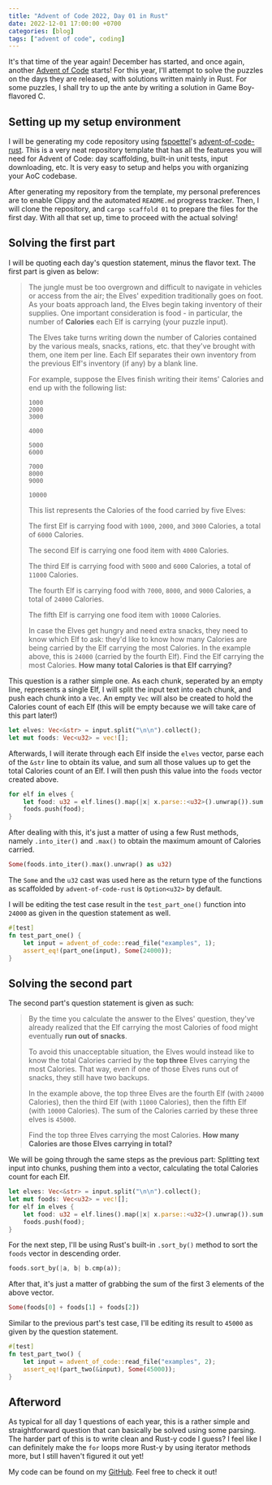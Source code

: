 ```yaml
---
title: "Advent of Code 2022, Day 01 in Rust"
date: 2022-12-01 17:00:00 +0700
categories: [blog]
tags: ["advent of code", coding]
---
```


It's that time of the year again! December has started, and once again, another [Advent of Code](https://adventofcode.com) starts! For this year, I'll attempt to solve the puzzles on the days they are released, with solutions written mainly in Rust. For some puzzles, I shall try to up the ante by writing a solution in Game Boy-flavored C.

## Setting up my setup environment

I will be generating my code repository using [fspoettel](https://github.com/fspoettel)'s [advent-of-code-rust](https://github.com/fspoettel/advent-of-code-rust). This is a very neat repository template that has all the features you will need for Advent of Code: day scaffolding, built-in unit tests, input downloading, etc. It is very easy to setup and helps you with organizing your AoC codebase.

After generating my repository from the template, my personal preferences are to enable Clippy and the automated `README.md` progress tracker. Then, I will clone the repository, and `cargo scaffold 01` to prepare the files for the first day. With all that set up, time to proceed with the actual solving!

## Solving the first part

I will be quoting each day's question statement, minus the flavor text. The first part is given as below:

> The jungle must be too overgrown and difficult to navigate in vehicles or
> access from the air; the Elves' expedition traditionally goes on foot. As your
> boats approach land, the Elves begin taking inventory of their supplies. One
> important consideration is food - in particular, the number of **Calories** each
> Elf is carrying (your puzzle input).
>
> The Elves take turns writing down the number of Calories contained by the
> various meals, snacks, rations, etc. that they've brought with them, one item
> per line. Each Elf separates their own inventory from the previous Elf's
> inventory (if any) by a blank line.
>
> For example, suppose the Elves finish writing their items' Calories and end up
> with the following list:
>
> ```
> 1000
> 2000
> 3000
>
> 4000
>
> 5000
> 6000
>
> 7000
> 8000
> 9000
>
> 10000
> ```
>
> This list represents the Calories of the food carried by five Elves:
>
> The first Elf is carrying food with `1000`, `2000`, and `3000` Calories, a
> total of `6000` Calories.
>
> The second Elf is carrying one food item with `4000` Calories.
>
> The third Elf is carrying food with `5000` and `6000` Calories, a total of
> `11000` Calories.
>
> The fourth Elf is carrying food with `7000`, `8000`, and `9000` Calories, a
> total of `24000` Calories.
>
> The fifth Elf is carrying one food item with `10000` Calories.
>
> In case the Elves get hungry and need extra snacks, they need to know which
> Elf to ask: they'd like to know how many Calories are being carried by the Elf
> carrying the most Calories. In the example above, this is `24000` (carried by
> the fourth Elf). Find the Elf carrying the most Calories. **How many total
> Calories is that Elf carrying?**

This question is a rather simple one. As each chunk, seperated by an empty line, represents a single Elf, I will split the input text into each chunk, and push each chunk into a `Vec`. An empty `Vec` will also be created to hold the Calories count of each Elf (this will be empty because we will take care of this part later!)

```rust
let elves: Vec<&str> = input.split("\n\n").collect();
let mut foods: Vec<u32> = vec![];
```

Afterwards, I will iterate through each Elf inside the `elves` vector, parse each of the `&str` line to obtain its value, and sum all those values up to get the total Calories count of an Elf. I will then push this value into the `foods` vector created above.

```rust
for elf in elves {
	let food: u32 = elf.lines().map(|x| x.parse::<u32>().unwrap()).sum();
	foods.push(food);
}
```

After dealing with this, it's just a matter of using a few Rust methods, namely `.into_iter()` and `.max()` to obtain the maximum amount of Calories carried.

```rust
Some(foods.into_iter().max().unwrap() as u32)
```

The `Some` and the `u32` cast was used here as the return type of the functions as scaffolded by `advent-of-code-rust` is `Option<u32>` by default.

I will be editing the test case result in the `test_part_one()` function into `24000` as given in the question statement as well.

```rust
#[test]
fn test_part_one() {
	let input = advent_of_code::read_file("examples", 1);
	assert_eq!(part_one(input), Some(24000));
}
```

## Solving the second part

The second part's question statement is given as such:

> By the time you calculate the answer to the Elves' question, they've already
> realized that the Elf carrying the most Calories of food might eventually
> **run out of snacks**.
>
> To avoid this unacceptable situation, the Elves would instead like to know the
> total Calories carried by the **top three** Elves carrying the most Calories.
> That way, even if one of those Elves runs out of snacks, they still have two
> backups.
>
> In the example above, the top three Elves are the fourth Elf (with `24000`
> Calories), then the third Elf (with `11000` Calories), then the fifth Elf (with
> `10000` Calories). The sum of the Calories carried by these three elves is
> `45000`.
>
> Find the top three Elves carrying the most Calories. **How many Calories are
> those Elves carrying in total?**

We will be going through the same steps as the previous part: Splitting text input into chunks, pushing them into a vector, calculating the total Calories count for each Elf.

```rust
let elves: Vec<&str> = input.split("\n\n").collect();
let mut foods: Vec<u32> = vec![];
for elf in elves {
	let food: u32 = elf.lines().map(|x| x.parse::<u32>().unwrap()).sum();
	foods.push(food);
}
```

For the next step, I'll be using Rust's built-in `.sort_by()` method to sort the `foods` vector in descending order.

```rust
foods.sort_by(|a, b| b.cmp(a));
```

After that, it's just a matter of grabbing the sum of the first 3 elements of the above vector.

```rust
Some(foods[0] + foods[1] + foods[2])
```

Similar to the previous part's test case, I'll be editing its result to `45000` as given by the question statement.

```rust
#[test]
fn test_part_two() {
	let input = advent_of_code::read_file("examples", 2);
	assert_eq!(part_two(&input), Some(45000));
}
```

## Afterword

As typical for all day 1 questions of each year, this is a rather simple and straightforward question that can basically be solved using some parsing. The harder part of this is to write clean and Rust-y code I guess? I feel like I can definitely make the `for` loops more Rust-y by using iterator methods more, but I still haven't figured it out yet!

My code can be found on my [GitHub](https://github.com/j1nxie/aoc-rs-2022/blob/main/src/bin/01.rs). Feel free to check it out!
